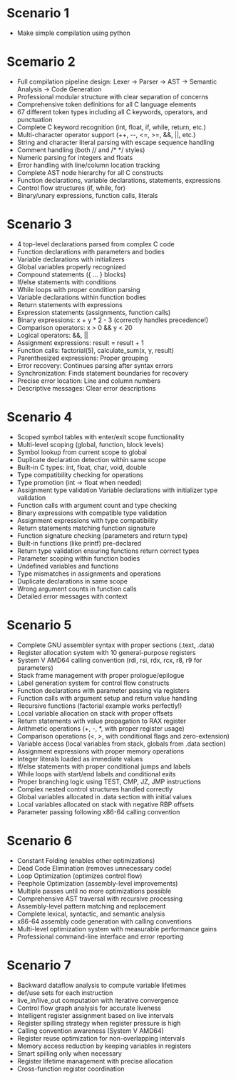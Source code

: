 # Scenario 1

- Make simple compilation using python

# Scemario 2

- Full compilation pipeline design: Lexer → Parser → AST → Semantic Analysis → Code Generation
- Professional modular structure with clear separation of concerns
- Comprehensive token definitions for all C language elements
- 67 different token types including all C keywords, operators, and punctuation
- Complete C keyword recognition (int, float, if, while, return, etc.)
- Multi-character operator support (++, --, <=, >=, &&, ||, etc.)
- String and character literal parsing with escape sequence handling
- Comment handling (both // and /* */ styles)
- Numeric parsing for integers and floats
- Error handling with line/column location tracking
- Complete AST node hierarchy for all C constructs
- Function declarations, variable declarations, statements, expressions
- Control flow structures (if, while, for)
- Binary/unary expressions, function calls, literals

# Scenario 3

- 4 top-level declarations parsed from complex C code
- Function declarations with parameters and bodies
- Variable declarations with initializers
- Global variables properly recognized
- Compound statements ({ ... } blocks)
- If/else statements with conditions
- While loops with proper condition parsing
- Variable declarations within function bodies
- Return statements with expressions
- Expression statements (assignments, function calls)
- Binary expressions: x + y * 2 - 3 (correctly handles precedence!)
- Comparison operators: x > 0 && y < 20
- Logical operators: &&, ||
- Assignment expressions: result = result + 1
- Function calls: factorial(5), calculate_sum(x, y, result)
- Parenthesized expressions: Proper grouping
- Error recovery: Continues parsing after syntax errors
- Synchronization: Finds statement boundaries for recovery
- Precise error location: Line and column numbers
- Descriptive messages: Clear error descriptions

# Scenario 4

- Scoped symbol tables with enter/exit scope functionality
- Multi-level scoping (global, function, block levels)
- Symbol lookup from current scope to global
- Duplicate declaration detection within same scope
- Built-in C types: int, float, char, void, double
- Type compatibility checking for operations
- Type promotion (int → float when needed)
- Assignment type validation
 Variable declarations with initializer type validation
- Function calls with argument count and type checking
- Binary expressions with compatible type validation
- Assignment expressions with type compatibility
- Return statements matching function signature
- Function signature checking (parameters and return type)
- Built-in functions (like printf) pre-declared
- Return type validation ensuring functions return correct types
- Parameter scoping within function bodies
- Undefined variables and functions
- Type mismatches in assignments and operations
- Duplicate declarations in same scope
- Wrong argument counts in function calls
- Detailed error messages with context

# Scenario 5

- Complete GNU assembler syntax with proper sections (.text, .data)
- Register allocation system with 10 general-purpose registers
- System V AMD64 calling convention (rdi, rsi, rdx, rcx, r8, r9 for parameters)
- Stack frame management with proper prologue/epilogue
- Label generation system for control flow constructs
- Function declarations with parameter passing via registers
- Function calls with argument setup and return value handling
- Recursive functions (factorial example works perfectly!)
- Local variable allocation on stack with proper offsets
- Return statements with value propagation to RAX register
- Arithmetic operations (+, -, *, with proper register usage)
- Comparison operations (<, >, with conditional flags and zero-extension)
- Variable access (local variables from stack, globals from .data section)
- Assignment expressions with proper memory operations
- Integer literals loaded as immediate values
- If/else statements with proper conditional jumps and labels
- While loops with start/end labels and conditional exits
- Proper branching logic using TEST, CMP, JZ, JMP instructions
- Complex nested control structures handled correctly
- Global variables allocated in .data section with initial values
- Local variables allocated on stack with negative RBP offsets
- Parameter passing following x86-64 calling convention

# Scenario 6

- Constant Folding (enables other optimizations)
- Dead Code Elimination (removes unnecessary code)
- Loop Optimization (optimizes control flow)
- Peephole Optimization (assembly-level improvements)
- Multiple passes until no more optimizations possible
- Comprehensive AST traversal with recursive processing
- Assembly-level pattern matching and replacement
- Complete lexical, syntactic, and semantic analysis
- x86-64 assembly code generation with calling conventions
- Multi-level optimization system with measurable performance gains
- Professional command-line interface and error reporting

# Scenario 7

- Backward dataflow analysis to compute variable lifetimes
- def/use sets for each instruction
- live_in/live_out computation with iterative convergence
- Control flow graph analysis for accurate liveness
- Intelligent register assignment based on live intervals
- Register spilling strategy when register pressure is high
- Calling convention awareness (System V AMD64)
- Register reuse optimization for non-overlapping intervals
- Memory access reduction by keeping variables in registers
- Smart spilling only when necessary
- Register lifetime management with precise allocation
- Cross-function register coordination